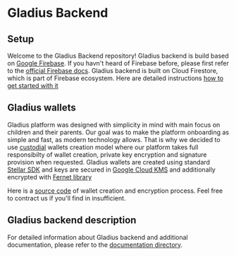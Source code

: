 # Gladius Backend 
## Setup  
Welcome to the Gladius Backend repository! 
Gladius backend is build based on [Google Firebase](https://firebase.google.com/).
If you havn't heard of Firebase before, please first refer to the [official Firebase docs](https://firebase.google.com/docs). 
Gladius backend is built on Cloud Firestore, which is part of Firebase ecosystem. Here are detailed instructions [how to get started with it](https://firebase.google.com/docs/firestore/quickstart)
## Gladius wallets
Gladius platform was designed with simplicity in mind with main focus on children and their parents. Our goal was to make the platform onboarding as simple and fast, as modern technology allows.
That is why we decided to use [custodial](https://infostride.com/custodial-and-non-custodial-wallets/) wallets creation model where our platform takes full responsibilty of wallet creation, private key encryption and signature provision when requested. 
Gladius wallets are created using standard [Stellar SDK](https://developers.stellar.org/docs/tutorials/create-account) and keys are secured in [Google Cloud KMS](https://cloud.google.com/security/products/security-key-management) and additionally encrypted with [Fernet library](https://cryptography.io/en/latest/fernet/) 

Here is a [source code](https://github.com/GladiusClub/gladius-backend/blob/main/gcp_cloud_functions/singup_function/main.py) of wallet creation and encryption process. Feel free to contract us if you'll find in insufficient. 

## Gladius backend description
For detailed information about Gladius backend and additional documentation, please refer to the [documentation directory](./docs/README.md).

